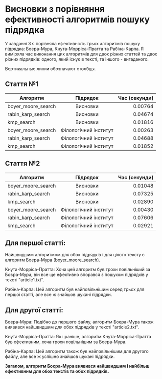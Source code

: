 # Висновки з порівняння ефективності алгоритмів пошуку підрядка

У завданні 3 я порівняла ефективність трьох алгоритмів пошуку підрядка: Боєра-Мура, Кнута-Морріса-Пратта та Рабіна-Карпа. 
Я виміряла час виконання цих алгоритмів для двох різних статтей та двох різних підрядків: одного, який існує в тексті, та іншого - вигаданого.


Вертикальные линии обозначают столбцы.

## Стаття №1

| Алгоритм                | Підрядок             | Час (секунди) |
| -------------           |:------------------:  | -----:        |
| boyer_moore_search      | Висновки             | 0.00764       |
| rabin_karp_search       | Висновки             | 0.04674       |
| kmp_search              | Висновки             | 0.01816       |
| boyer_moore_search      | Філологічний інститут| 0.00263       |
| rabin_karp_search       | Філологічний інститут| 0.04688       |
| kmp_search              | Філологічний інститут| 0.01852       |
      

## Стаття №2

| Алгоритм                | Підрядок             | Час (секунди) |
| -------------           |:------------------:  | -----:        |
| boyer_moore_search      | Висновки             | 0.01048       |
| rabin_karp_search       | Висновки             | 0.07325       |
| kmp_search              | Висновки             | 0.02890       |
| boyer_moore_search      | Філологічний інститут| 0.00430       |
| rabin_karp_search       | Філологічний інститут| 0.07606       |
| kmp_search              | Філологічний інститут| 0.02921       |

## Для першої статті:

Найшвидшим алгоритмом для обох підрядків і для цілого тексту є алгоритм Боєра-Мура (boyer_moore_search).

Кнута-Морріса-Пратта: Хоча цей алгоритм був трохи повільніший за Боєра-Мура, він все ще ефективно впорався з пошуком підрядків у тексті "article1.txt".

Рабіна-Карпа: Цей алгоритм був найповільнішим серед трьох для першої статті, але все ж знайшов шукані підрядки.

## Для другої статті:

Боєра-Мура: Подібно до першого файлу, алгоритм Боєра-Мура також виявився найшвидшим для обох підрядків у тексті "article2.txt".

Кнута-Морріса-Пратта: Як і раніше, алгоритм Кнута-Морріса-Пратта був ефективним, хоча трохи повільнішим за Боєра-Мура.

Рабіна-Карпа: Цей алгоритм також був найповільнішим для другого файлу, але все ж успішно знайшов шукані підрядки.

**Загалом, алгоритм Боєра-Мура виявився найшвидшим і найбільш ефективним для обох текстів та обох підрядків.**



